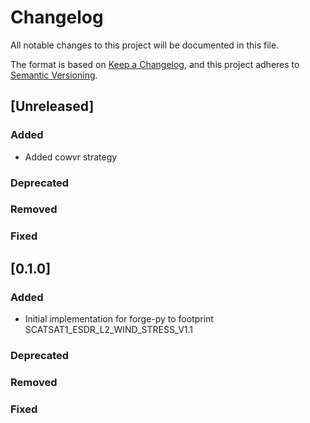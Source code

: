 # Changelog

All notable changes to this project will be documented in this file.

The format is based on [Keep a Changelog](https://keepachangelog.com/en/1.0.0/),
and this project adheres to [Semantic Versioning](https://semver.org/spec/v2.0.0.html).

## [Unreleased]

### Added
- Added cowvr strategy
### Deprecated
### Removed
### Fixed


## [0.1.0]

### Added
- Initial implementation for forge-py to footprint SCATSAT1_ESDR_L2_WIND_STRESS_V1.1
### Deprecated
### Removed
### Fixed
